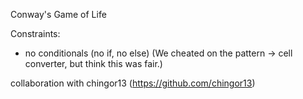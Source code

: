 Conway's Game of Life

Constraints:
* no conditionals (no if, no else)
(We cheated on the pattern -> cell converter, but think this was fair.)

collaboration with chingor13 (https://github.com/chingor13)
